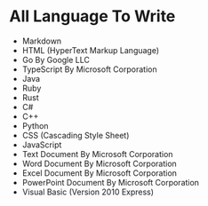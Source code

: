 # All Language To Write
* Markdown
* HTML (HyperText Markup Language)
* Go By Google LLC
* TypeScript By Microsoft Corporation
* Java
* Ruby
* Rust
* C#
* C++
* Python
* CSS (Cascading Style Sheet)
* JavaScript
* Text Document By Microsoft Corporation
* Word Document By Microsoft Corporation
* Excel Document By Microsoft Corporation
* PowerPoint Document By Microsoft Corporation
* Visual Basic (Version 2010 Express)
